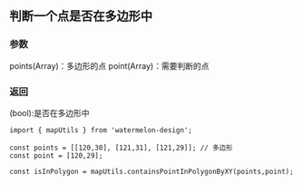 ## 判断一个点是否在多边形中

### 参数
 points(Array)：多边形的点
 point(Array)：需要判断的点

### 返回
 (bool):是否在多边形中
```
import { mapUtils } from 'watermelon-design';

const points = [[120,30], [121,31], [121,29]]; // 多边形
const point = [120,29];

const isInPolygon = mapUtils.containsPointInPolygonByXY(points,point);
```